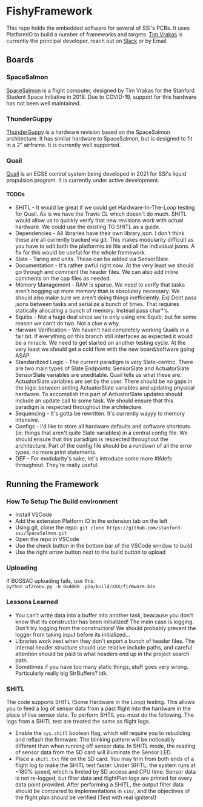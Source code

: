 # FishyFramework
This repo holds the embedded software for several of SSI's PCBs. It uses PlatformIO to build a number of frameworks and targets. [Tim Vrakas](https://github.com/Timvrakas) is currently the principal developer, reach out on [Slack](https://ssi-teams.slack.com/messages/timv) or by Email. 

## Boards

### SpaceSalmon
[SpaceSalmon](https://wiki.stanfordssi.org/Space_Salmon) is a flight computer, designed by Tim Vrakas for the Stanford Student Space Initiative in 2018. Due to COVID-19, support for this hardware has not been well maintained.

### ThunderGuppy
[ThunderGuppy](https://wiki.stanfordssi.org/ThunderGuppy) is a hardware revision based on the SpaceSalmon architecture. It has similar hardware to SpaceSalmon, but is designed to fit in a 2" airframe. It is currently well supported.

### Quail
[Quail](https://ssi-wiki.stanford.edu/Quail) is an EGSE control system being developed in 2021 for SSI's liquid propulsion program. It is currently under active development.
#### TODOs
* SHITL - It would be great if we could get Hardware-In-The-Loop testing for Quail. As is we have the Travis CL which doesn't do much. SHITL would allow us to quickly verify that new revisions work with actual hardware. We could use the existing TG SHITL as a guide.
* Dependencies - All libraries have their own library.json. I don't think these are all currently tracked via git. This makes modularity difficult as you have to edit both the platformio.ini file and all the individual jsons. A fix for this would be useful for the whole framework.
* Slate - Taring and units. These can be added via SensorSlate.
* Documentation - It's rather awful right now. At the very least we should go through and comment the header files. We can also add inline comments on the cpp files as needed.
* Memory Management - RAM is sparse. We need to verify that tasks aren't hogging up more memory than is absolutely necessary. We should also make sure we aren't doing things inefficiently. Ex) Dont pass jsons between tasks and serialize a bunch of times. That requires statically allocating a bunch of memory. Instead pass char*'s. 
* Squibs - Not a huge deal since we're only using one Squib, but for some reason we can't do two. Not a clue a why.
* Harware Verification - We haven't had completely working Quails in a fair bit. If everything on this branch still interfaces as expected it would be a miracle. We need to get started on another testing cycle. At the very least we should get a cold flow with the new board/software going ASAP.
* Standardized Logic - The current paradigm is very Slate-centric. There are two main types of Slate Endpoints: SensorSlate and ActuatorSlate. SensorSlate variables are uneditable. Quail tells us what these are. ActuatorSlate variables are set by the user. There should be no gaps in the logic between setting ActuatorSlate variables and updating physical hardware. To accomplish this part of ActuatorSlate updates should include an update call to some task. We should ensure that this paradigm is respected throughout the architecture.
* Sequencing - It's gotta be rewritten. It's currently wayyy to memory intensive.
* Configs - I'd like to store all hardware defaults and software shortcuts (ie: things that aren't quite Slate variables) in a central config file. We should ensure that this paradigm is respected throughout the architecture. Part of the config file should be a rundown of all the error types, no more print statements.
* DEF - For modularity's sake, let's introduce some more #ifdefs throughout. They're really useful.

## Running the Framework

### How To Setup The Build environment
* Install VSCode
* Add the extension Platform IO in the extension tab on the left
* Using git, clone the repo: `git clone https://github.com/stanford-ssi/SpaceSalmon.git`
* Open the repo in VSCode
* Use the check button in the bottom bar of the VSCode window to build
* Use the right arrow button next to the build button to upload

### Uploading
If BOSSAC uploading fails, use this:  
`python uf2conv.py -b 0x4000 .pio/build/XXX/firmware.bin`  

### Lessons Learned
* You can't write data into a buffer into another task, beacause you don't know that its constructor has been initialized! The main case is logging. Don't try logging from the constructors! We should probably prevent the logger from taking input before its initialized...
* Libraries work best when they don't export a bunch of header files. The internal header structure should use relative include paths, and careful attention should be paid to what headers end up in the project search path.
* Sometimes if you have too many static things, stuff goes very wrong. Particularly really big StrBuffers? idk.

### SHITL
The code supports SHITL (Some Hardware in the Loop) testing. This allows you to feed a log of sensor data from a past flight into the hardware in the place of live sensor data. To perform SHTIL you must do the following. The logs from a SHITL test are treated the same as flight logs.
* Enable the `sys.shitl` boolean flag, which will require you to rebuilding and reflash the firmware. The blinking pattern will be noticeably different than when running off sensor data. In SHITL mode, the reading of sensor data from the SD card will illuminate the Sensor LED.
* Place a `shitl.txt` file on the SD card. You may trim from both ends of a flight log to make the SHITL test faster.
Under SHITL, the system runs at ~180% speed, which is limited by SD access and CPU time. Sensor data is not re-logged, but filter data and flightPlan logs are printed for every data point provided.
After performing a SHITL, the output filter data should be compared to implementations in `sim/`, and the objectives of the flight plan should be verified (Test with real igniters!)
